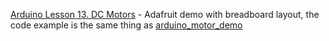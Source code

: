 [Arduino Lesson 13. DC Motors](https://learn.adafruit.com/adafruit-arduino-lesson-13-dc-motors/arduino-code) - Adafruit demo with breadboard layout, the code example is the same thing as [arduino_motor_demo](https://github.com/Kokuko3/ScoutBot/blob/main/adafruit_demo/arduino_motor_demo/arduino_motor_demo.ino)
